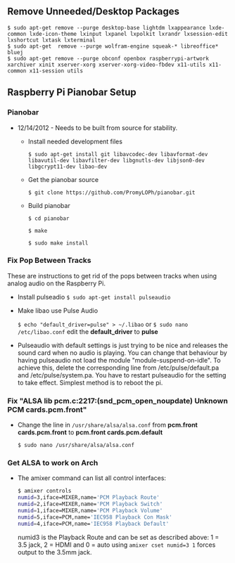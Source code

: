 ## Remove Unneeded/Desktop Packages
	
	$ sudo apt-get remove --purge desktop-base lightdm lxappearance lxde-common lxde-icon-theme lxinput lxpanel lxpolkit lxrandr lxsession-edit lxshortcut lxtask lxterminal
	$ sudo apt-get  remove --purge wolfram-engine squeak-* libreoffice* bluej
	$ sudo apt-get remove --purge obconf openbox raspberrypi-artwork xarchiver xinit xserver-xorg xserver-xorg-video-fbdev x11-utils x11-common x11-session utils

## Raspberry Pi Pianobar Setup

### Pianobar

* 12/14/2012 - Needs to be built from source for stability.
	* Install needed development files

		`$ sudo apt-get install git libavcodec-dev libavformat-dev libavutil-dev libavfilter-dev libgnutls-dev libjson0-dev libgcrypt11-dev libao-dev`
	* Get the pianobar source
		
		`$ git clone https://github.com/PromyLOPh/pianobar.git`
	
	* Build pianobar

		`$ cd pianobar`
		
		`$ make`
		
		`$ sudo make install`

### Fix Pop Between Tracks

These are instructions to get rid of the pops between tracks when using analog audio on the Raspberry Pi.

* Install pulseadio
        `$ sudo apt-get install pulseaudio`

* Make libao use Pulse Audio

	`$ echo "default_driver=pulse" > ~/.libao`
or
	`$ sudo nano /etc/libao.conf` edit the **default_driver** to **pulse**

* Pulseaudio with default settings is just trying to be nice and releases the sound card when no audio is
playing. You can change that behaviour by having pulseaudio not load the module "module-suspend-on-idle".
To achieve this, delete the corresponding line from /etc/pulse/default.pa and /etc/pulse/system.pa.
You have to restart pulseaudio for the setting to take effect. Simplest method is to reboot the pi.

### Fix "ALSA lib pcm.c:2217:(snd_pcm_open_noupdate) Unknown PCM cards.pcm.front"

* Change the line in `/usr/share/alsa/alsa.conf` from **pcm.front cards.pcm.front** to **pcm.front cards.pcm.default**

	`$ sudo nano /usr/share/alsa/alsa.conf`

### Get ALSA to work on Arch

* The amixer command can list all control interfaces:

	```bash
	$ amixer controls
	numid=3,iface=MIXER,name='PCM Playback Route'
	numid=2,iface=MIXER,name='PCM Playback Switch'
	numid=1,iface=MIXER,name='PCM Playback Volume'
	numid=5,iface=PCM,name='IEC958 Playback Con Mask'
	numid=4,iface=PCM,name='IEC958 Playback Default'
	```
	numid3 is the Playback Route and can be set as described above: 1 = 3.5 jack, 2 = HDMI and 0 = auto
	using `amixer cset numid=3 1` forces output to the 3.5mm jack.
